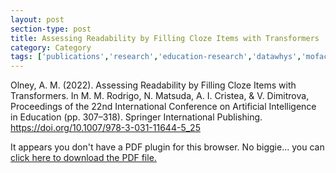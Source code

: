 ```yaml
---
layout: post
section-type: post
title: Assessing Readability by Filling Cloze Items with Transformers
category: Category
tags: ['publications','research','education-research','datawhys','mofacts','ldi','braintrust','conference-short','discourse', 'nlp']
---
```


Olney, A. M. (2022). Assessing Readability by Filling Cloze Items with Transformers. In M. M. Rodrigo, N. Matsuda, A. I. Cristea, & V. Dimitrova, Proceedings of the 22nd International Conference on Artificial Intelligence in Education (pp. 307–318). Springer International Publishing. https://doi.org/10.1007/978-3-031-11644-5_25

<object data="https://blogs.memphis.edu/aolney/files/2022/08/2022-aied-cloze-t5.pdf" type="application/pdf" width="100%" height="600px">
 
  <p>It appears you don't have a PDF plugin for this browser.
  No biggie... you can <a href="https://blogs.memphis.edu/aolney/files/2022/08/2022-aied-cloze-t5.pdf">click here to
  download the PDF file.</a></p>
  
</object>
